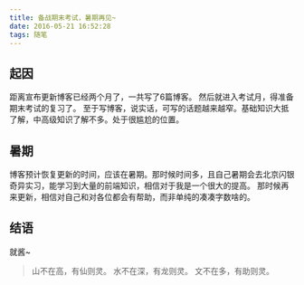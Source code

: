 ```yaml
---
title: 备战期末考试，暑期再见~
date: 2016-05-21 16:52:28
tags: 随笔
---
```

## 起因
距离宣布更新博客已经两个月了，一共写了6篇博客。
然后就进入考试月，得准备期末考试的复习了。
至于写博客，说实话，可写的话题越来越窄。基础知识大抵了解，中高级知识了解不多。处于很尴尬的位置。

## 暑期
博客预计恢复更新的时间，应该在暑期。那时候时间多，且自己暑期会去北京闪银奇异实习，能学习到大量的前端知识，相信对于我是一个很大的提高。
那时候再来更新，相信对自己和对各位都会有帮助，而非单纯的凑凑字数啥的。
## 结语
就酱~

> 山不在高，有仙则灵。
水不在深，有龙则灵。
文不在多，有助则灵。